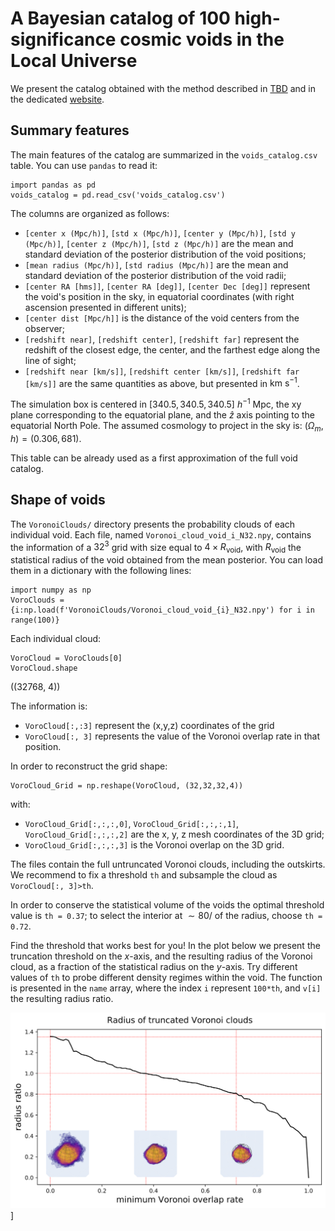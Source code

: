 # A Bayesian catalog of 100 high-significance cosmic voids in the Local Universe

We present the catalog obtained with the method described in [TBD]() and in the dedicated [website](https://voids.cosmictwin.org).



## Summary features

The main features of the catalog are summarized in the ```voids_catalog.csv``` table. You can use ```pandas``` to read it:

```
import pandas as pd
voids_catalog = pd.read_csv('voids_catalog.csv')
```

The columns are organized as follows:

- ```[center x (Mpc/h)]```, ```[std x (Mpc/h)]```, ```[center y (Mpc/h)]```, ```[std y (Mpc/h)]```, ```[center z (Mpc/h)]```, ```[std z (Mpc/h)]``` are the mean and standard deviation of the posterior distribution of the void positions;
- ```[mean radius (Mpc/h)]```, ```[std radius (Mpc/h)]``` are the mean and standard deviation of the posterior distribution of the void radii;
- ```[center RA [hms]]```, ```[center RA [deg]]```, ```[center Dec [deg]]``` represent the void's position in the sky, in equatorial coordinates (with right ascension presented in different units);
- ```[center dist [Mpc/h]]``` is the distance of the void centers from the observer;
- ```[redshift near]```, ```[redshift center]```, ```[redshift far]``` represent the redshift of the closest edge, the center, and the farthest edge along the line of sight;
- ```[redshift near [km/s]]```, ```[redshift center [km/s]]```, ```[redshift far [km/s]]``` are the same quantities as above, but presented in $\text{km s}^{-1}$.

The simulation box is centered in $[340.5, 340.5, 340.5] \ h^{−1} \ \text{Mpc}$, the xy plane corresponding to the equatorial plane, and the $\hat{z}$ axis pointing to the equatorial North Pole.
The assumed cosmology to project in the sky is: $(\Omega_m, h) = (0.306, 681)$.

This table can be already used as a first approximation of the full void catalog.

## Shape of voids

The ```VoronoiClouds/``` directory presents the probability clouds of each individual void. Each file, named ```Voronoi_cloud_void_i_N32.npy```, contains the information of a $32^3$ grid with size equal to $4 \times R_\text{void}$, with $R_\text{void}$ the statistical radius of the void obtained from the mean posterior.
You can load them in a dictionary with the following lines:

```
import numpy as np
VoroClouds = {i:np.load(f'VoronoiClouds/Voronoi_cloud_void_{i}_N32.npy') for i in range(100)}
```

Each individual cloud:

```
VoroCloud = VoroClouds[0]
VoroCloud.shape
```
((32768, 4))

The information is:

- ```VoroCloud[:,:3]``` represent the (x,y,z) coordinates of the grid
- ```VoroCloud[:, 3]``` represents the value of the Voronoi overlap rate in that position.

In order to reconstruct the grid shape:

```
VoroCloud_Grid = np.reshape(VoroCloud, (32,32,32,4))
```

with:
- ```VoroCloud_Grid[:,:,:,0]```, ```VoroCloud_Grid[:,:,:,1]```, ```VoroCloud_Grid[:,:,:,2]``` are the x, y, z mesh coordinates of the 3D grid;
- ```VoroCloud_Grid[:,:,:,3]``` is the Voronoi overlap on the 3D grid.



The files contain the full untruncated Voronoi clouds, including the outskirts. We recommend to fix a threshold ```th``` and subsample the cloud as ```VoroCloud[:, 3]>th```.

In order to conserve the statistical volume of the voids the optimal threshold value is ```th = 0.37```; to select the interior at $\sim 80/%$ of the radius, choose ```th = 0.72```.

Find the threshold that works best for you! In the plot below we present the truncation threshold on the $x$-axis, and the resulting radius of the Voronoi cloud, as a fraction of the statistical radius on the $y$-axis. Try different values of ```th``` to probe different density regimes within the void. The function is presented in the ```name``` array, where the index ```i``` represent ```100*th```, and ```v[i]``` the resulting radius ratio.

![](https://github.com/RosaMalandrino/LocalVoids/blob/gh-pages/assets/images/min_Voronoi_rate_vs_radius_with_clouds.png)]

